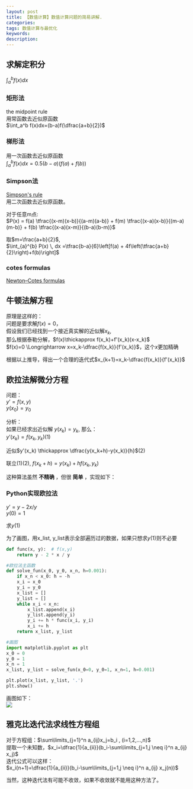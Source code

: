 ```yaml
---
layout: post
title: 【数值计算】数值计算问题的简易讲解.
categories: 
tags: 数值计算与最优化
keywords:
description:
---
```



## 求解定积分
$\int_a^b f(x)dx$
### 矩形法
the midpoint rule  
用常函数去近似原函数  
$\int_a^b f(x)dx=(b-a)f(\dfrac{a+b}{2})$  
### 梯形法
用一次函数去近似原函数  
$\int_a^b f(x)dx=0.5(b-a)(f(a)+f(b))$  

### Simpson法
[Simpson's rule](https://en.wikipedia.org/wiki/Simpson%27s_rule)  
用二次函数去近似原函数。  

对于任意m点:  
$P(x) = f(a) \tfrac{(x-m)(x-b)}{(a-m)(a-b)} + f(m) \tfrac{(x-a)(x-b)}{(m-a)(m-b)} + f(b) \tfrac{(x-a)(x-m)}{(b-a)(b-m)}$  

取$m=\frac{a+b}{2}$,  
$\int_{a}^{b} P(x) \, dx =\tfrac{b-a}{6}\left[f(a) + 4f\left(\tfrac{a+b}{2}\right)+f(b)\right]$  

### cotes formulas
[Newton–Cotes formulas](https://en.wikipedia.org/wiki/Newton%E2%80%93Cotes_formulas)  

## 牛顿法解方程

原理是这样的：  
问题是要求解$f(x)=0$，  
假设我们已经找到一个接近真实解的近似解$x_k$,  
那么根据泰勒分解，$f(x)\thickapprox f(x_k)+f'(x_k)(x-x_k)$  
$f(x)=0 \Longrightarrow x=x_k-\dfrac{f(x_k)}{f'(x_k)}$，这个$x$更加精确  

根据以上推导，得出一个合理的迭代式$x_{k+1}=x_k-\dfrac{f(x_k)}{f'(x_k)}$


## 欧拉法解微分方程
问题：  
$y'=f(x,y)$  
$y(x_0)=y_0$  

分析：  
如果已经求出近似解 $y(x_k)=y_k$, 那么：  
$y'(x_k)=f(x_k,y_k)$(1)  

近似$y'(x_k) \thickapprox \dfrac{y(x_k+h)-y(x_k)}{h}$(2)  

联立(1)(2), $f(x_k+h)=y(x_k)+hf(x_k,y_k)$  

这种算法虽然 **不精确** ，但很 **简单** ，实现如下：  

### Python实现欧拉法

$y'=y-2x/y$  
$y(0)=1$  

求$y(1)$  

为了画图，用x_list, y_list表示全部遍历过的数据，如果只想求$y(1)$则不必要  

```py
def func(x, y):  # f(x,y)
    return y - 2 * x / y

#欧拉法主函数
def solve_fun(x_0, y_0, x_n, h=0.001):
    if x_n < x_0: h = -h
    x_i = x_0
    y_i = y_0
    x_list = []
    y_list = []
    while x_i < x_n:
        x_list.append(x_i)
        y_list.append(y_i)
        y_i += h * func(x_i, y_i)
        x_i += h
    return x_list, y_list

#画图
import matplotlib.pyplot as plt
x_0 = 0
y_0 = 1
x_n = 1
x_list, y_list = solve_fun(x_0=0, y_0=1, x_n=1, h=0.001)

plt.plot(x_list, y_list, '.')
plt.show()
```

画图如下：  
<img src='http://www.guofei.site/public/postimg/numericalcalculation1.png'>


## 雅克比迭代法求线性方程组

对于方程组：$\sum\limits_{j=1}^n a_{ij}x_j=b_i , (i=1,2,...,n)$  
提取一个未知数，$x_i=\dfrac{1}{a_{ii}}(b_i-\sum\limits_{j=1,j \neq i}^n a_{ij} x_j)$  
迭代公式可以这样：  
$x_i(n+1)=\dfrac{1}{a_{ii}}(b_i-\sum\limits_{j=1,j \neq i}^n a_{ij} x_j(n))$  

当然，这种迭代法有可能不收敛，如果不收敛就不能用这种方法了。  
